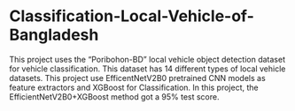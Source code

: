 # Classification-Local-Vehicle-of-Bangladesh
This project uses the “Poribohon-BD” local vehicle object detection dataset for vehicle classification. This dataset has 14 different types of local vehicle datasets. This project use EfficentNetV2B0 pretrained CNN models as feature extractors and XGBoost for Classification. In this project, the EfficientNetV2B0+XGBoost method got a 95% test score.
